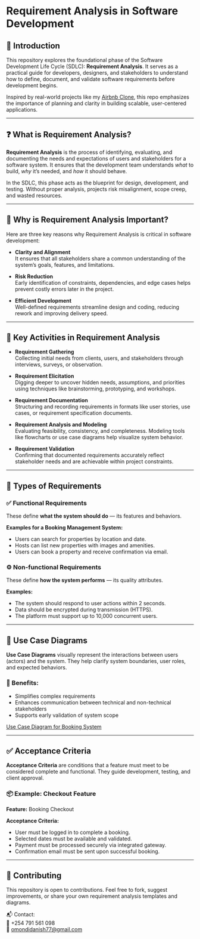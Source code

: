 # Requirement Analysis in Software Development

## 📘 Introduction

This repository explores the foundational phase of the Software Development Life Cycle (SDLC): **Requirement Analysis**. It serves as a practical guide for developers, designers, and stakeholders to understand how to define, document, and validate software requirements before development begins.

Inspired by real-world projects like my [Airbnb Clone](https://github.com/Omondi-Danish/airbnb-clone-project), this repo emphasizes the importance of planning and clarity in building scalable, user-centered applications.

---

## ❓ What is Requirement Analysis?

**Requirement Analysis** is the process of identifying, evaluating, and documenting the needs and expectations of users and stakeholders for a software system. It ensures that the development team understands *what* to build, *why* it’s needed, and *how* it should behave.

In the SDLC, this phase acts as the blueprint for design, development, and testing. Without proper analysis, projects risk misalignment, scope creep, and wasted resources.

---

## 🚀 Why is Requirement Analysis Important?

Here are three key reasons why Requirement Analysis is critical in software development:

- **Clarity and Alignment**  
  It ensures that all stakeholders share a common understanding of the system’s goals, features, and limitations.

- **Risk Reduction**  
  Early identification of constraints, dependencies, and edge cases helps prevent costly errors later in the project.

- **Efficient Development**  
  Well-defined requirements streamline design and coding, reducing rework and improving delivery speed.

---

## 🧩 Key Activities in Requirement Analysis

- **Requirement Gathering**  
  Collecting initial needs from clients, users, and stakeholders through interviews, surveys, or observation.

- **Requirement Elicitation**  
  Digging deeper to uncover hidden needs, assumptions, and priorities using techniques like brainstorming, prototyping, and workshops.

- **Requirement Documentation**  
  Structuring and recording requirements in formats like user stories, use cases, or requirement specification documents.

- **Requirement Analysis and Modeling**  
  Evaluating feasibility, consistency, and completeness. Modeling tools like flowcharts or use case diagrams help visualize system behavior.

- **Requirement Validation**  
  Confirming that documented requirements accurately reflect stakeholder needs and are achievable within project constraints.

---

## 📂 Types of Requirements

### ✅ Functional Requirements

These define **what the system should do** — its features and behaviors.

**Examples for a Booking Management System:**
- Users can search for properties by location and date.
- Hosts can list new properties with images and amenities.
- Users can book a property and receive confirmation via email.

### ⚙️ Non-functional Requirements

These define **how the system performs** — its quality attributes.

**Examples:**
- The system should respond to user actions within 2 seconds.
- Data should be encrypted during transmission (HTTPS).
- The platform must support up to 10,000 concurrent users.

---

## 🧾 Use Case Diagrams

**Use Case Diagrams** visually represent the interactions between users (actors) and the system. They help clarify system boundaries, user roles, and expected behaviors.

### 🎯 Benefits:
- Simplifies complex requirements
- Enhances communication between technical and non-technical stakeholders
- Supports early validation of system scope

[Use Case Diagram for Booking System](https://drive.google.com/file/d/1YG9vyHMHWqgoc0OsrVIABEMGQHmhZzR1/view?usp=sharing)

---

## ✅ Acceptance Criteria

**Acceptance Criteria** are conditions that a feature must meet to be considered complete and functional. They guide development, testing, and client approval.

### 📦 Example: Checkout Feature

**Feature:** Booking Checkout

**Acceptance Criteria:**
- User must be logged in to complete a booking.
- Selected dates must be available and validated.
- Payment must be processed securely via integrated gateway.
- Confirmation email must be sent upon successful booking.

---

## 🤝 Contributing

This repository is open to contributions. Feel free to fork, suggest improvements, or share your own requirement analysis templates and diagrams.

📬 Contact:  
📱 +254 791 561 098  
📧 omondidanish77@gmail.com
